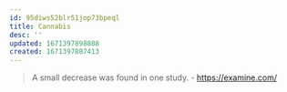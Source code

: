 ```yaml
---
id: 95diws52blr51jop73bpeql
title: Cannabis
desc: ''
updated: 1671397898808
created: 1671397887413
---
```


> A small decrease was found in one study. - https://examine.com/
